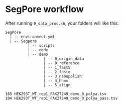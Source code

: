 # SegPore workflow



After running `0_data_proc.sh`, your folders will like this: 
```
SegPore
  | -- environment.yml
  | -- Segpore
          | -- scripts
          | -- code
          | -- demo
                 | -- 0_origin_data
                 | -- 0_reference
                 | -- 1_fast5
                 | -- 2_fastq
                 | -- 3_nanopolish
                 | -- 4_hhmm
                 | -- 5_align
```


```
165 HEK293T_WT_rep1_FAK27249_demo_0_polya.tsv
104 HEK293T_WT_rep1_FAK27249_demo_0_polya_pass.tsv
```
